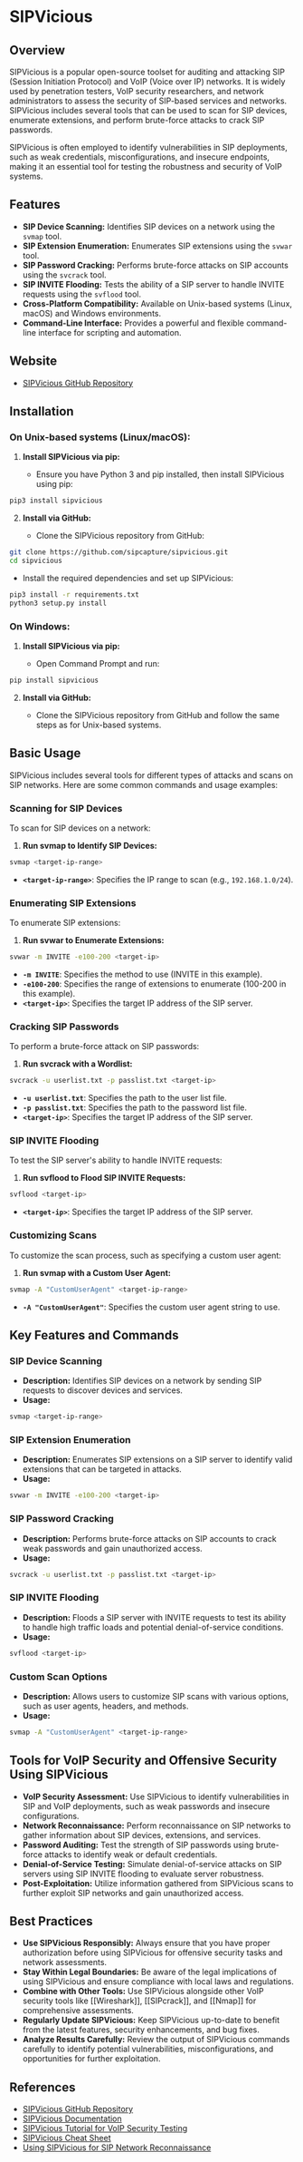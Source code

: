 # SIPVicious

## Overview
SIPVicious is a popular open-source toolset for auditing and attacking SIP (Session Initiation Protocol) and VoIP (Voice over IP) networks. It is widely used by penetration testers, VoIP security researchers, and network administrators to assess the security of SIP-based services and networks. SIPVicious includes several tools that can be used to scan for SIP devices, enumerate extensions, and perform brute-force attacks to crack SIP passwords.

SIPVicious is often employed to identify vulnerabilities in SIP deployments, such as weak credentials, misconfigurations, and insecure endpoints, making it an essential tool for testing the robustness and security of VoIP systems.

## Features
- **SIP Device Scanning:** Identifies SIP devices on a network using the `svmap` tool.
- **SIP Extension Enumeration:** Enumerates SIP extensions using the `svwar` tool.
- **SIP Password Cracking:** Performs brute-force attacks on SIP accounts using the `svcrack` tool.
- **SIP INVITE Flooding:** Tests the ability of a SIP server to handle INVITE requests using the `svflood` tool.
- **Cross-Platform Compatibility:** Available on Unix-based systems (Linux, macOS) and Windows environments.
- **Command-Line Interface:** Provides a powerful and flexible command-line interface for scripting and automation.

## Website
- [SIPVicious GitHub Repository](https://github.com/sipcapture/sipvicious)

## Installation

### On Unix-based systems (Linux/macOS):

1. **Install SIPVicious via pip:**

   - Ensure you have Python 3 and pip installed, then install SIPVicious using pip:

```sh
pip3 install sipvicious
```

2. **Install via GitHub:**

   - Clone the SIPVicious repository from GitHub:

```sh
git clone https://github.com/sipcapture/sipvicious.git
cd sipvicious
```

   - Install the required dependencies and set up SIPVicious:

```sh
pip3 install -r requirements.txt
python3 setup.py install
```

### On Windows:

1. **Install SIPVicious via pip:**

   - Open Command Prompt and run:

```cmd
pip install sipvicious
```

2. **Install via GitHub:**

   - Clone the SIPVicious repository from GitHub and follow the same steps as for Unix-based systems.

## Basic Usage
SIPVicious includes several tools for different types of attacks and scans on SIP networks. Here are some common commands and usage examples:

### Scanning for SIP Devices
To scan for SIP devices on a network:

1. **Run svmap to Identify SIP Devices:**

```sh
svmap <target-ip-range>
```

   - **`<target-ip-range>`**: Specifies the IP range to scan (e.g., `192.168.1.0/24`).

### Enumerating SIP Extensions
To enumerate SIP extensions:

1. **Run svwar to Enumerate Extensions:**

```sh
svwar -m INVITE -e100-200 <target-ip>
```

   - **`-m INVITE`**: Specifies the method to use (INVITE in this example).
   - **`-e100-200`**: Specifies the range of extensions to enumerate (100-200 in this example).
   - **`<target-ip>`**: Specifies the target IP address of the SIP server.

### Cracking SIP Passwords
To perform a brute-force attack on SIP passwords:

1. **Run svcrack with a Wordlist:**

```sh
svcrack -u userlist.txt -p passlist.txt <target-ip>
```

   - **`-u userlist.txt`**: Specifies the path to the user list file.
   - **`-p passlist.txt`**: Specifies the path to the password list file.
   - **`<target-ip>`**: Specifies the target IP address of the SIP server.

### SIP INVITE Flooding
To test the SIP server's ability to handle INVITE requests:

1. **Run svflood to Flood SIP INVITE Requests:**

```sh
svflood <target-ip>
```

   - **`<target-ip>`**: Specifies the target IP address of the SIP server.

### Customizing Scans
To customize the scan process, such as specifying a custom user agent:

1. **Run svmap with a Custom User Agent:**

```sh
svmap -A "CustomUserAgent" <target-ip-range>
```

   - **`-A "CustomUserAgent"`**: Specifies the custom user agent string to use.

## Key Features and Commands

### SIP Device Scanning
- **Description:** Identifies SIP devices on a network by sending SIP requests to discover devices and services.
- **Usage:**
```sh
svmap <target-ip-range>
```

### SIP Extension Enumeration
- **Description:** Enumerates SIP extensions on a SIP server to identify valid extensions that can be targeted in attacks.
- **Usage:**
```sh
svwar -m INVITE -e100-200 <target-ip>
```

### SIP Password Cracking
- **Description:** Performs brute-force attacks on SIP accounts to crack weak passwords and gain unauthorized access.
- **Usage:**
```sh
svcrack -u userlist.txt -p passlist.txt <target-ip>
```

### SIP INVITE Flooding
- **Description:** Floods a SIP server with INVITE requests to test its ability to handle high traffic loads and potential denial-of-service conditions.
- **Usage:**
```sh
svflood <target-ip>
```

### Custom Scan Options
- **Description:** Allows users to customize SIP scans with various options, such as user agents, headers, and methods.
- **Usage:**
```sh
svmap -A "CustomUserAgent" <target-ip-range>
```

## Tools for VoIP Security and Offensive Security Using SIPVicious

- **VoIP Security Assessment:** Use SIPVicious to identify vulnerabilities in SIP and VoIP deployments, such as weak passwords and insecure configurations.
- **Network Reconnaissance:** Perform reconnaissance on SIP networks to gather information about SIP devices, extensions, and services.
- **Password Auditing:** Test the strength of SIP passwords using brute-force attacks to identify weak or default credentials.
- **Denial-of-Service Testing:** Simulate denial-of-service attacks on SIP servers using SIP INVITE flooding to evaluate server robustness.
- **Post-Exploitation:** Utilize information gathered from SIPVicious scans to further exploit SIP networks and gain unauthorized access.

## Best Practices
- **Use SIPVicious Responsibly:** Always ensure that you have proper authorization before using SIPVicious for offensive security tasks and network assessments.
- **Stay Within Legal Boundaries:** Be aware of the legal implications of using SIPVicious and ensure compliance with local laws and regulations.
- **Combine with Other Tools:** Use SIPVicious alongside other VoIP security tools like [[Wireshark]], [[SIPcrack]], and [[Nmap]] for comprehensive assessments.
- **Regularly Update SIPVicious:** Keep SIPVicious up-to-date to benefit from the latest features, security enhancements, and bug fixes.
- **Analyze Results Carefully:** Review the output of SIPVicious commands carefully to identify potential vulnerabilities, misconfigurations, and opportunities for further exploitation.

## References
- [SIPVicious GitHub Repository](https://github.com/sipcapture/sipvicious)
- [SIPVicious Documentation](https://github.com/sipcapture/sipvicious/blob/master/README.md)
- [SIPVicious Tutorial for VoIP Security Testing](https://www.hackingarticles.in/sipvicious-voip-security-testing/)
- [SIPVicious Cheat Sheet](https://highon.coffee/blog/sipvicious-cheat-sheet/)
- [Using SIPVicious for SIP Network Reconnaissance](https://null-byte.wonderhowto.com/how-to/use-sipvicious-for-sip-network-reconnaissance-0197654/)

